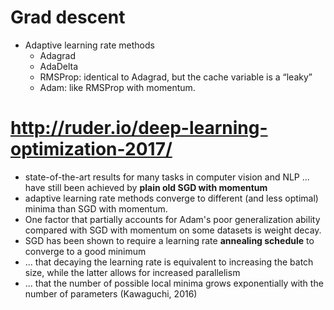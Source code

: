 # Grad descent
* Adaptive learning rate methods
  * Adagrad
  * AdaDelta
  * RMSProp: identical to Adagrad, but the cache variable is a “leaky”
  * Adam: like RMSProp with momentum.

# http://ruder.io/deep-learning-optimization-2017/
* state-of-the-art results for many tasks in computer vision and NLP ... have still been achieved by **plain old SGD with momentum**
* adaptive learning rate methods converge to different (and less optimal) minima than SGD with momentum.
* One factor that partially accounts for Adam's poor generalization ability compared with SGD with momentum on some datasets is weight decay.
* SGD has been shown to require a learning rate **annealing schedule** to converge to a good minimum
* ... that decaying the learning rate is equivalent to increasing the batch size, while
  the latter allows for increased parallelism
* ...  that the number of possible local minima grows exponentially with the number of parameters (Kawaguchi, 2016)
